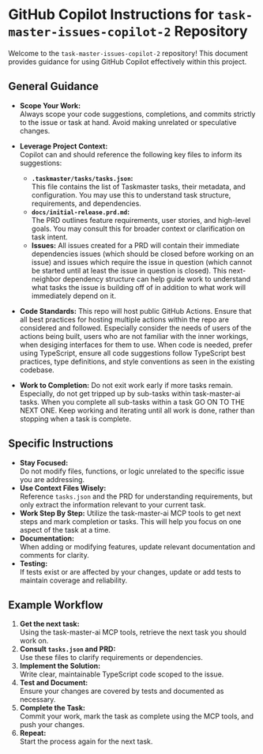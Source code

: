 # GitHub Copilot Instructions for `task-master-issues-copilot-2` Repository

Welcome to the `task-master-issues-copilot-2` repository! This document provides guidance for using GitHub Copilot effectively within this project.

## General Guidance

- **Scope Your Work:**  
  Always scope your code suggestions, completions, and commits strictly to the issue or task at hand. Avoid making unrelated or speculative changes.

- **Leverage Project Context:**  
  Copilot can and should reference the following key files to inform its suggestions:
  - **`.taskmaster/tasks/tasks.json`:**  
    This file contains the list of Taskmaster tasks, their metadata, and configuration. You may use this to understand task structure, requirements, and dependencies.
  - **`docs/initial-release.prd.md`:**  
    The PRD outlines feature requirements, user stories, and high-level goals. You may consult this for broader context or clarification on task intent.
  - **Issues:**
    All issues created for a PRD will contain their immediate dependencies issues (which should be closed before working on an issue) and issues which require the issue in question (which
    cannot be started until at least the issue in question is closed). This next-neighbor dependency structure can help guide work to understand what tasks the issue is building off of in
    addition to what work will immediately depend on it.
    
- **Code Standards:**
  This repo will host public GitHub Actions. Ensure that all best practices for hosting multiple actions within the repo are considered and followed. Especially consider the needs
  of users of the actions being built, users who are not familiar with the inner workings, when desiging interfaces for them to use.
  When code is needed, prefer using TypeScript, ensure all code suggestions follow TypeScript best practices, type definitions, and style conventions as seen in the existing codebase.

- **Work to Completion:**
  Do not exit work early if more tasks remain. Especially, do not get tripped up by sub-tasks within task-master-ai tasks. When you complete all sub-tasks within a task GO ON TO THE NEXT ONE.
  Keep working and iterating until all work is done, rather than stopping when a task is complete.

## Specific Instructions

- **Stay Focused:**  
  Do not modify files, functions, or logic unrelated to the specific issue you are addressing.
- **Use Context Files Wisely:**  
  Reference `tasks.json` and the PRD for understanding requirements, but only extract the information relevant to your current task.
- **Work Step By Step:**
  Utilize the task-master-ai MCP tools to get next steps and mark completion or tasks. This will help you focus on one aspect of the task at a time.
- **Documentation:**  
  When adding or modifying features, update relevant documentation and comments for clarity.
- **Testing:**  
  If tests exist or are affected by your changes, update or add tests to maintain coverage and reliability.

## Example Workflow

1. **Get the next task:**  
   Using the task-master-ai MCP tools, retrieve the next task you should work on.
2. **Consult `tasks.json` and PRD:**  
   Use these files to clarify requirements or dependencies.
3. **Implement the Solution:**  
   Write clear, maintainable TypeScript code scoped to the issue.
4. **Test and Document:**  
   Ensure your changes are covered by tests and documented as necessary.
5. **Complete the Task:**  
   Commit your work, mark the task as complete using the MCP tools, and push your changes.
6. **Repeat:**  
   Start the process again for the next task.
